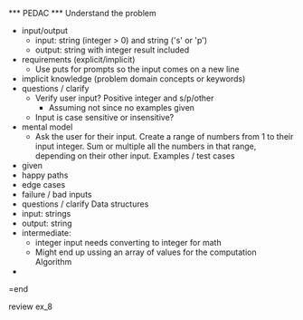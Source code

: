 *** PEDAC ***
Understand the problem
- input/output
  - input: string (integer > 0) and string ('s' or 'p')
  - output: string with integer result included
- requirements (explicit/implicit)
  - Use puts for prompts so the input comes on a new line
- implicit knowledge (problem domain concepts or keywords)
- questions / clarify
  - Verify user input? Positive integer and s/p/other
    - Assuming not since no examples given
  - Input is case sensitive or insensitive?
- mental model
  - Ask the user for their input. Create a range of numbers from 1
    to their input integer. Sum or multiple all the numbers in that
    range, depending on their other input.
Examples / test cases
- given
- happy paths
- edge cases
- failure / bad inputs
- questions / clarify
Data structures
- input: strings
- output: string
- intermediate:
  - integer input needs converting to integer for math
  - Might end up ussing an array of values for the computation
Algorithm
- 
=end

review ex_8